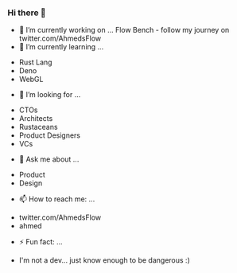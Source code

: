 ### Hi there 👋

<!--
**viztastic/viztastic** is a ✨ _special_ ✨ repository because its `README.md` (this file) appears on your GitHub profile.

Here are some ideas to get you started:
-->

- 🔭 I’m currently working on ...
Flow Bench - follow my journey on twitter.com/AhmedsFlow 
- 🌱 I’m currently learning ...
* Rust Lang
* Deno
* WebGL
- 🤔 I’m looking for ...
* CTOs
* Architects
* Rustaceans
* Product Designers
* VCs
- 💬 Ask me about ...
* Product
* Design
- 📫 How to reach me: ...
* twitter.com/AhmedsFlow
* ahmed
- ⚡ Fun fact: ...
* I'm not a dev... just know enough to be dangerous :) 

